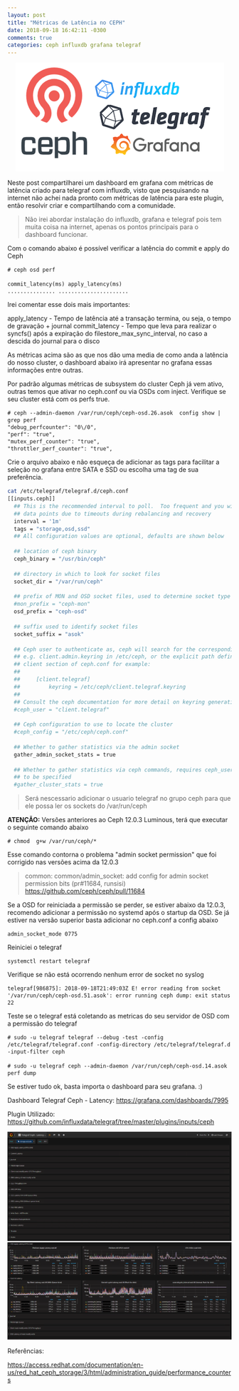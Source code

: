 ```yaml
---
layout: post
title: "Métricas de Latência no CEPH"
date: 2018-09-18 16:42:11 -0300
comments: true
categories: ceph influxdb grafana telegraf
---
```


<span style="display:block;text-align:center">![](/images/ceph/ceph-metrica-logo.png)</span>

Neste post compartilharei um dashboard em grafana com métricas de latência criado para telegraf com influxdb, visto que pesquisando na internet não achei nada pronto com métricas de latência para este plugin, então resolvir criar e compartilhando com a comunidade.

>Não irei abordar instalação do influxdb, grafana e telegraf pois tem muita coisa na internet, apenas os pontos principais para o dashboard funcionar.

Com o comando abaixo é possível verificar a latência do commit e apply do Ceph

    # ceph osd perf

    commit_latency(ms) apply_latency(ms)
    ............... ......................

Irei comentar esse dois mais importantes: 

apply_latency - Tempo de latência até a transação termina, ou seja, o tempo de gravação + journal
commit_latency - Tempo que leva para realizar o syncfs() após a expiração do filestore_max_sync_interval, no caso a descida do journal para o disco

As métricas acima são as que nos dão uma media de como anda a latência do nosso cluster, o dashboard abaixo irá apresentar no grafana essas informações entre outras.

Por padrão algumas métricas de subsystem do cluster Ceph já vem ativo, outras temos que ativar no ceph.conf ou via OSDs com inject. Verifique se seu cluster está com os perfs true.

    # ceph --admin-daemon /var/run/ceph/ceph-osd.26.asok  config show | grep perf
    "debug_perfcounter": "0\/0",
    "perf": "true",
    "mutex_perf_counter": "true",
    "throttler_perf_counter": "true",


Crie o arquivo abaixo e não esqueça de adicionar as tags para facilitar a seleção no grafana entre SATA e SSD ou escolha uma tag de sua preferência. 

```bash
cat /etc/telegraf/telegraf.d/ceph.conf
[[inputs.ceph]]
  ## This is the recommended interval to poll.  Too frequent and you will lose
  ## data points due to timeouts during rebalancing and recovery
  interval = '1m'
  tags = "storage,osd,ssd"
  ## All configuration values are optional, defaults are shown below

  ## location of ceph binary
  ceph_binary = "/usr/bin/ceph"

  ## directory in which to look for socket files
  socket_dir = "/var/run/ceph"

  ## prefix of MON and OSD socket files, used to determine socket type
  #mon_prefix = "ceph-mon"
  osd_prefix = "ceph-osd"

  ## suffix used to identify socket files
  socket_suffix = "asok"

  ## Ceph user to authenticate as, ceph will search for the corresponding keyring
  ## e.g. client.admin.keyring in /etc/ceph, or the explicit path defined in the
  ## client section of ceph.conf for example:
  ##
  ##     [client.telegraf]
  ##         keyring = /etc/ceph/client.telegraf.keyring
  ##
  ## Consult the ceph documentation for more detail on keyring generation.
  #ceph_user = "client.telegraf"

  ## Ceph configuration to use to locate the cluster
  #ceph_config = "/etc/ceph/ceph.conf"

  ## Whether to gather statistics via the admin socket
  gather_admin_socket_stats = true

  ## Whether to gather statistics via ceph commands, requires ceph_user and ceph_config
  ## to be specified
  #gather_cluster_stats = true

```

> Será nescessario adicionar o usuario telegraf no grupo ceph para que ele possa ler os sockets do /var/run/ceph 

**ATENÇÃO:** Versões anteriores ao Ceph 12.0.3 Luminous, terá que executar o seguinte comando abaixo

    # chmod  g+w /var/run/ceph/*

Esse comando contorna o problema "admin socket permission" que foi corrigido nas versões acima da 12.0.3

>common: common/admin_socket: add config for admin socket permission bits (pr#11684, runsisi)
>https://github.com/ceph/ceph/pull/11684

Se a OSD for reiniciada a permissão se perder, se estiver abaixo da 12.0.3, recomendo adicionar a permissão no systemd após o startup da OSD. Se já estiver na versão superior basta adicionar no ceph.conf a config abaixo

    admin_socket_mode 0775

Reiniciei o telegraf

    systemctl restart telegraf 

Verifique se não está ocorrendo nenhum error de socket no syslog

    telegraf[986875]: 2018-09-18T21:49:03Z E! error reading from socket '/var/run/ceph/ceph-osd.51.asok': error running ceph dump: exit status 22

Teste se o telegraf está coletando as metricas do seu servidor de OSD com a permissão do telegraf

    # sudo -u telegraf telegraf --debug -test -config /etc/telegraf/telegraf.conf -config-directory /etc/telegraf/telegraf.d  -input-filter ceph

    # sudo -u telegraf ceph --admin-daemon /var/run/ceph/ceph-osd.14.asok perf dump

Se estiver tudo ok, basta importa o dashboard para seu grafana. :)


Dashboard Telegraf Ceph - Latency: https://grafana.com/dashboards/7995

Plugin Utilizado: https://github.com/influxdata/telegraf/tree/master/plugins/inputs/ceph


<span style="display:block;text-align:center">![](/images/ceph/ceph-latencia.png) </span>
<span style="display:block;text-align:center">![](/images/ceph/ceph-grafico.png) </span>

Referências: 

https://access.redhat.com/documentation/en-us/red_hat_ceph_storage/3/html/administration_guide/performance_counters

